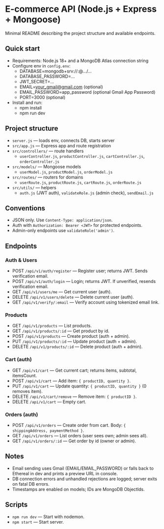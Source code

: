 # E-commerce API (Node.js + Express + Mongoose)

Minimal README describing the project structure and available endpoints.

## Quick start

- Requirements: Node.js 18+ and a MongoDB Atlas connection string
- Configure env in `config.env`:
  - DATABASE=mongodb+srv://<user>:<pass>@.../...
  - DATABASE_PASSWORD=...
  - JWT_SECRET=...
  - EMAIL=your_gmail@gmail.com (optional)
  - EMAIL_PASSWORD=app_password (optional Gmail App Password)
  - PORT=3000 (optional)
- Install and run:
  - npm install
  - npm run dev

## Project structure

- `server.js` — loads env, connects DB, starts server
- `src/app.js` — Express app and route registration
- `src/controllers/` — route handlers
  - `userController.js`, `productController.js`, `cartController.js`, `orderController.js`
- `src/models/` — Mongoose models
  - `userModel.js`, `productModel.js`, `orderModel.js`
- `src/routes/` — routers for domains
  - `userRoute.js`, `productRoute.js`, `cartRoute.js`, `orderRoute.js`
- `src/utils/` — helpers
  - `auth.js` (JWT auth), `validateRole.js` (admin check), `sendEmail.js`

## Conventions

- JSON only. Use `Content-Type: application/json`.
- Auth with `Authorization: Bearer <JWT>` for protected endpoints.
- Admin-only endpoints use `validateRole('admin')`.

## Endpoints

### Auth & Users

- POST `/api/v1/auth/register` — Register user; returns JWT. Sends verification email.
- POST `/api/v1/auth/login` — Login; returns JWT. If unverified, resends verification email.
- GET `/api/v1/users/me` — Get current user (auth).
- DELETE `/api/v1/users/delete` — Delete current user (auth).
- GET `/api/v1/verify/:email` — Verify account using tokenized email link.

### Products

- GET `/api/v1/products` — List products.
- GET `/api/v1/products/:id` — Get product by id.
- POST `/api/v1/products` — Create product (auth + admin).
- PUT `/api/v1/products/:id` — Update product (auth + admin).
- DELETE `/api/v1/products/:id` — Delete product (auth + admin).

### Cart (auth)

- GET `/api/v1/cart` — Get current cart; returns items, subtotal, itemsCount.
- POST `/api/v1/cart` — Add item: `{ productID, quantity }`.
- PUT `/api/v1/cart` — Update quantity: `{ productID, quantity }` (0 removes item).
- DELETE `/api/v1/cart/remove` — Remove item: `{ productID }`.
- DELETE `/api/v1/cart` — Empty cart.

### Orders (auth)

- POST `/api/v1/orders` — Create order from cart. Body: `{ shippingAddress, paymentMethod }`.
- GET `/api/v1/orders` — List orders (user sees own; admin sees all).
- GET `/api/v1/orders/:id` — Get order by id (owner or admin).

## Notes

- Email sending uses Gmail (EMAIL/EMAIL_PASSWORD) or falls back to Ethereal in dev and prints a preview URL in console.
- DB connection errors and unhandled rejections are logged; server exits on fatal DB errors.
- Timestamps are enabled on models; IDs are MongoDB ObjectIds.

## Scripts

- `npm run dev` — Start with nodemon.
- `npm start` — Start server.
